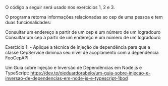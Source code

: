 O código a seguir será usado nos exercícios 1, 2 e 3.

O programa retorna informações relacionadas ao cep de uma pessoa e tem duas funcionalidades:

Consultar um endereço a partir de um cep e um número de um logradouro
Consultar um cep a partir de um endereço e um número de um logradouro

Exercício 1: - Aplique a técnica de injeção de dependência para que a classe CepService diminua seu nível de acoplamento com a dependência FooCepAPI.

Um Guia sobre Injeção e Inversão de Dependências em Node.js e TypeScript:
https://dev.to/oieduardorabelo/um-guia-sobre-injecao-e-inversao-de-dependencias-em-node-js-e-typescript-1bod